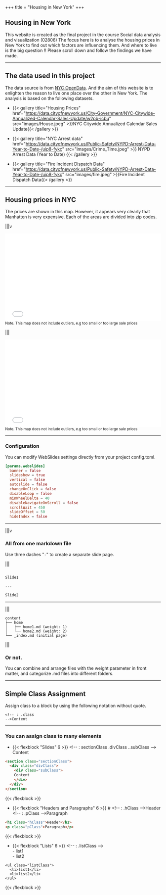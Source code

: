 +++
title = "Housing in New York"
+++
<!--: .wrap .size-70 ..aligncenter bgimage=images/BoroughsNotext.png -->


## **Housing in New York**

<!--: .text-intro --> This website is created as the final project in the course Social data analysis and visualization (02806) The focus here is to analyse the housing prices in New York to find out which factors are influencing them. And where to live is the big question !! Please scroll down and follow the findings we have made.

---

<!--: .wrap -->

## **The data used in this project**
The data source is from [NYC OpenData](https://data.cityofnewyork.us/). And the aim of this website is to enlighten the reason to live one place over the other in New York. The analysis is based on the following datasets.

<!--: .flexblock gallery -->
- {{< gallery title="Housing Prices" href="https://data.cityofnewyork.us/City-Government/NYC-Citywide-Annualized-Calendar-Sales-Update/w2pb-icbu" src="images/House.jpeg" >}}NYC Citywide Annualized Calendar Sales Update{{< /gallery >}}

- {{< gallery title="NYC Arrest data" href="https://data.cityofnewyork.us/Public-Safety/NYPD-Arrest-Data-Year-to-Date-/uip8-fykc" src="images/Crime_Time.jpeg"  >}} NYPD Arrest Data (Year to Date) {{< /gallery >}}

- {{< gallery title="Fire Incident Dispatch Data" href="https://data.cityofnewyork.us/Public-Safety/NYPD-Arrest-Data-Year-to-Date-/uip8-fykc" src="images/fire.jpeg"  >}}Fire Incident Dispatch Data{{< /gallery >}}


---
<!--: .wrap -->

## **Housing prices in NYC**

The prices are shown in this map. However, it appears very clearly that Manhatten is very expensive. Each of the areas are divided into zip codes.

|||v

<div style="position: relative; padding-bottom: 56.25%; height: 0; overflow: hidden;">
  <iframe src="/leaflet/map_NYC_prices.html" style="position: absolute; top: 0; left: 0; width: 100%; height: 100%; border:0;" allowfullscreen title="NYC"></iframe>
</div>
<small> Note. This map does not include outliers, e.g too small or too large sale prices </small>

|||

<div style="position: relative; padding-bottom: 56.25%; height: 0; overflow: hidden;">
  <iframe src="/leaflet/bokeh_prices.html" style="position: absolute; top: 0; left: 0; width: 100%; height: 100%; border:0;" allowfullscreen title="NYC"></iframe>
</div>
<small> Note. This map does not include outliers, e.g too small or too large sale prices </small>


---
<!-- : .wrap .size-40 -->

### **Configuration**

<!-- : .text-intro -->You can modify WebSlides settings directly from your project config.toml.

~~~toml
[params.webslides]
  banner = false
  slideshow = true
  vertical = false
  autoslide = false
  changeOnClick = false
  disableLoop = false
  minWheelDelta = 40
  disableNavigateOnScroll = false
  scrollWait = 450
  slideOffset = 50
  hideIndex = false
~~~


---
<!-- : .wrap -->

|||v

### **All from one markdown file**

Use three dashes "<code>-</code>" to create a separate slide page.

|||

~~~md

Slide1

---

Slide2

~~~

---
<!-- : .wrap -->


|||

~~~
content
├── home
│   ├── home1.md (weight: 1)
│   └── home2.md (weight: 2)
└── _index.md (initial page)
~~~

|||

### Or not.

You can combine and arrange files with the weight parameter in front matter, and categorize .md files into different folders.

---
<!-- : .aligncenter -->

## Simple Class Assignment

Assign class to a block by using the following notation without quote.

<code><span><!-</span>- : .class -<span>-></span>Content</code>

---
<!-- : .wrap -->

### You can assign class to many elements

<!-- : .flexblock -->
- {{< flexblock "Slides" 6 >}}
<span><!-</span>- : sectionClass .divClass ..subClass -<span>-></span><br>
Content
~~~html
<section class="sectionClass">
  <div class="divClass">
    <div class="subClass">
    Content
    </div>
  </div>
</section>
~~~
{{< /flexblock >}}

- {{< flexblock "Headers and Paragraphs" 6 >}}
<span># <!-</span>- : .hClass -<span>-></span>Header<br>
<span><!-</span>- : .pClass -<span>-></span>Paragraph
~~~html
<h1 class="hClass">Header</h1>
<p class="pClass">Paragraph</p>
~~~
{{< /flexblock >}}

- {{< flexblock "Lists" 6 >}}
<span><!-</span>- : .listClass -<span>-></span><br>
<span>-</span> list1<br>
<span>-</span> list2
~~~
<ul class="listClass">
  <li>list1</li>
  <li>list2</li>
</ul>
~~~
{{< /flexblock >}}
